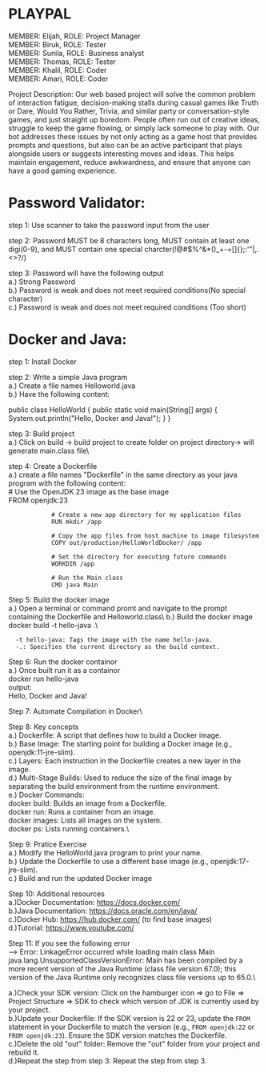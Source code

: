 # PLAYPAL 

MEMBER: Elijah,           ROLE: Project Manager\
MEMBER: Biruk,            ROLE: Tester\
MEMBER: Sunila,           ROLE: Business analyst\
MEMBER: Thomas,           ROLE: Tester\
MEMBER: Khalil,           ROLE: Coder\
MEMBER: Amari,            ROLE: Coder

Project Description: 
Our web based project will solve the common problem of interaction fatigue, decision-making stalls during casual games like Truth or Dare, Would You Rather, Trivia, and similar party or conversation-style games, and just straight up boredom. People often run out of creative ideas, struggle to keep the game flowing, or simply lack someone to play with. Our bot addresses these issues by not only acting as a game host that provides prompts and questions, but also can be an active participant that plays alongside users or suggests interesting moves and ideas. This helps maintain engagement, reduce awkwardness, and ensure that anyone can have a good gaming experience.

# Password Validator:

step 1: Use scanner to take the password input from the user

step 2: Password MUST be 8 characters long, MUST contain at least one digi(0-9), and MUST contain one special charcter(!@#$%^&*()_+-=[]{};:'"\|,.<>?/)

step 3: Password will have the following output\
  a.) Strong Password\
  b.) Password is weak and does not meet required conditions(No special character)\
  c.) Password is weak and does not meet required conditions (Too short)

# Docker and Java: 

step 1: Install Docker 

step 2: Write a simple Java program\
  a.) Create a file names Helloworld.java\
  b.) Have the following content:
  
  public class HelloWorld {
    public static void main(String[] args) {
        System.out.println("Hello, Docker and Java!");
    }
}

step 3: Build project\
  a.) Click on build -> build project to create folder on project directory-> will generate main.class file\

step 4: Create a Dockerfile\
  a.) create a file names "Dockerfile" in the same directory as your java program with the following content:\
       # Use the OpenJDK 23 image as the base image\
                FROM openjdk:23
                
                # Create a new app directory for my application files
                RUN mkdir /app
                
                # Copy the app files from host machine to image filesystem
                COPY out/production/HelloWorldDocker/ /app
                
                # Set the directory for executing future commands
                WORKDIR /app
                
                # Run the Main class
                CMD java Main

Step 5: Build the docker image\
  a.) Open a terminal or command promt and navigate to the prompt containing the Dockerfile and Helloworld.class\ 
  b.) Build the docker image\
              docker build -t hello-java .\
            
      -t hello-java: Tags the image with the name hello-java.
      -.: Specifies the current directory as the build context.

Step 6: Run the docker containor\
  a.) Once built run it as a containor\
       docker run hello-java\
     output:\
       Hello, Docker and Java!

Step 7: Automate Compilation in Docker\

Step 8: Key concepts\
    a.) Dockerfile: A script that defines how to build a Docker image.\
    b.) Base Image: The starting point for building a Docker image (e.g., openjdk:11-jre-slim).\
    c.) Layers: Each instruction in the Dockerfile creates a new layer in the image.\
    d.) Multi-Stage Builds: Used to reduce the size of the final image by separating the build environment from the runtime environment.\
    e.) Docker Commands:\
              docker build: Builds an image from a Dockerfile.\
              docker run: Runs a container from an image.\
              docker images: Lists all images on the system.\
              docker ps: Lists running containers.\
              
Step 9: Pratice Exercise\
   a.) Modify the HelloWorld.java program to print your name.\
   b.) Update the Dockerfile to use a different base image (e.g., openjdk:17-jre-slim).\
   c.) Build and run the updated Docker image
   
Step 10: Additional resources\
   a.)Docker Documentation: https://docs.docker.com/ \
   b.)Java Documentation: https://docs.oracle.com/en/java/ \
   c.)Docker Hub: https://hub.docker.com/ (to find base images) \
   d.)Tutorial: https://www.youtube.com/ 

Step 11: If you see the following error\
--> Error: LinkageError occurred while loading main class Main java.lang.UnsupportedClassVersionError: Main has been compiled by a more recent version of the Java Runtime (class file version 67.0); this version of the Java Runtime only recognizes class file versions up to 65.0.\

   a.)Check your SDK version: Click on the hamburger icon => go to File => Project Structure => SDK to check which version of JDK is currently used by your project.\
   b.)Update your Dockerfile: If the SDK version is 22 or 23, update the `FROM` statement in your Dockerfile to match the version (e.g., `FROM openjdk:22` or `FROM openjdk:23`). Ensure the SDK version matches the Dockerfile.\
   c.)Delete the old "out" folder: Remove the "out" folder from your project and rebuild it.\
   d.)Repeat the step from step 3: Repeat the step from step 3.




